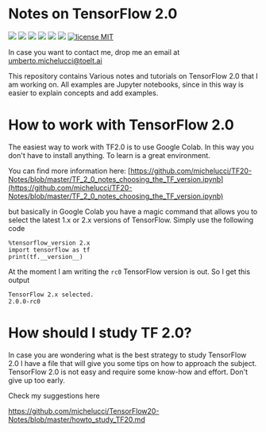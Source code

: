 # Notes on TensorFlow 2.0

![](https://img.shields.io/badge/dependencies-TensorFlow20-blue)
![](https://img.shields.io/badge/dependencies-Jupyter-red)
![](https://img.shields.io/github/forks/michelucci/TF20-Notes?label=Fork)
![](https://img.shields.io/github/last-commit/michelucci/TF20-Notes.svg)
![](https://img.shields.io/github/stars/michelucci/TF20-Notes.svg)
![](https://img.shields.io/github/issues/michelucci/TF20-Notes.svg)
[![license MIT](https://img.shields.io/badge/license-MIT-green.svg)](https://opensource.org/licenses/MIT)

In case you want to contact me, drop me an email at [umberto.michelucci@toelt.ai](mailto:umberto.michelucci@toelt.ai)

This repository contains Various notes and tutorials on TensorFlow 2.0 that I am working on.
All examples are Jupyter notebooks, since in this way is easier to explain concepts and add examples.

# How to work with TensorFlow 2.0

The easiest way to work with TF2.0 is to use Google Colab. In this way you don't have to install anything.
To learn is a great environment.

You can find more information here: [https://github.com/michelucci/TF20-Notes/blob/master/TF_2_0_notes_choosing_the_TF_version.ipynb](https://github.com/michelucci/TF20-Notes/blob/master/TF_2_0_notes_choosing_the_TF_version.ipynb)

but basically in Google Colab you have a magic command that allows you to select the latest 1.x or 2.x versions 
of TensorFlow. Simply use the following code

    %tensorflow_version 2.x 
    import tensorflow as tf
    print(tf.__version__)
  
At the moment I am writing the ```rc0``` TensorFlow version is out. So I get this output

    TensorFlow 2.x selected.
    2.0.0-rc0

# How should I study TF 2.0?

In case you are wondering what is the best strategy to study TensorFlow 2.0 I have a file that will give you some tips
on how to approach the subject. TensorFlow 2.0 is not easy and require some know-how and effort. Don't give up
too early.

Check my suggestions here

https://github.com/michelucci/TensorFlow20-Notes/blob/master/howto_study_TF20.md
